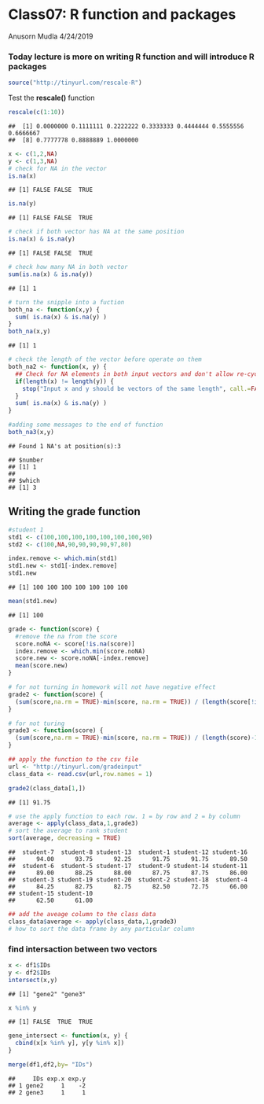 Class07: R function and packages
================
Anusorn Mudla
4/24/2019

### Today lecture is more on writing R function and will introduce R packages

``` r
source("http://tinyurl.com/rescale-R")
```

Test the **rescale()** function

``` r
rescale(c(1:10))
```

    ##  [1] 0.0000000 0.1111111 0.2222222 0.3333333 0.4444444 0.5555556 0.6666667
    ##  [8] 0.7777778 0.8888889 1.0000000

``` r
x <- c(1,2,NA)
y <- c(1,3,NA)
# check for NA in the vector
is.na(x)
```

    ## [1] FALSE FALSE  TRUE

``` r
is.na(y)
```

    ## [1] FALSE FALSE  TRUE

``` r
# check if both vector has NA at the same position
is.na(x) & is.na(y)
```

    ## [1] FALSE FALSE  TRUE

``` r
# check how many NA in both vector
sum(is.na(x) & is.na(y))
```

    ## [1] 1

``` r
# turn the snipple into a fuction
both_na <- function(x,y) {
  sum( is.na(x) & is.na(y) )
}
both_na(x,y)
```

    ## [1] 1

``` r
# check the length of the vector before operate on them
both_na2 <- function(x, y) {
  ## Check for NA elements in both input vectors and don't allow re-cycling 
  if(length(x) != length(y)) {
    stop("Input x and y should be vectors of the same length", call.=FALSE)
  }
  sum( is.na(x) & is.na(y) )
}
```

``` r
#adding some messages to the end of function
both_na3(x,y)
```

    ## Found 1 NA's at position(s):3

    ## $number
    ## [1] 1
    ## 
    ## $which
    ## [1] 3

Writing the grade function
--------------------------

``` r
#student 1
std1 <- c(100,100,100,100,100,100,100,90)
std2 <- c(100,NA,90,90,90,90,97,80)

index.remove <- which.min(std1)
std1.new <- std1[-index.remove]
std1.new
```

    ## [1] 100 100 100 100 100 100 100

``` r
mean(std1.new)
```

    ## [1] 100

``` r
grade <- function(score) {
  #remove the na from the score
  score.noNA <- score[!is.na(score)]
  index.remove <- which.min(score.noNA)
  score.new <- score.noNA[-index.remove]
  mean(score.new)
}
```

``` r
# for not turning in homework will not have negative effect
grade2 <- function(score) {
  (sum(score,na.rm = TRUE)-min(score, na.rm = TRUE)) / (length(score[!is.na(score)])-1)
}
```

``` r
# for not turing 
grade3 <- function(score) {
  (sum(score,na.rm = TRUE)-min(score, na.rm = TRUE)) / (length(score)-1)
}
```

``` r
## apply the function to the csv file
url <- "http://tinyurl.com/gradeinput"
class_data <- read.csv(url,row.names = 1)

grade2(class_data[1,])
```

    ## [1] 91.75

``` r
# use the apply function to each row. 1 = by row and 2 = by column
average <- apply(class_data,1,grade3)
# sort the average to rank student
sort(average, decreasing = TRUE)
```

    ##  student-7  student-8 student-13  student-1 student-12 student-16 
    ##      94.00      93.75      92.25      91.75      91.75      89.50 
    ##  student-6  student-5 student-17  student-9 student-14 student-11 
    ##      89.00      88.25      88.00      87.75      87.75      86.00 
    ##  student-3 student-19 student-20  student-2 student-18  student-4 
    ##      84.25      82.75      82.75      82.50      72.75      66.00 
    ## student-15 student-10 
    ##      62.50      61.00

``` r
## add the aveage column to the class data
class_data$average <- apply(class_data,1,grade3)
# how to sort the data frame by any particular column
```

### find intersaction between two vectors

``` r
x <- df1$IDs
y <- df2$IDs
intersect(x,y)
```

    ## [1] "gene2" "gene3"

``` r
x %in% y
```

    ## [1] FALSE  TRUE  TRUE

``` r
gene_intersect <- function(x, y) {
  cbind(x[x %in% y], y[y %in% x])
}
```

``` r
merge(df1,df2,by= "IDs")
```

    ##     IDs exp.x exp.y
    ## 1 gene2     1    -2
    ## 2 gene3     1     1
